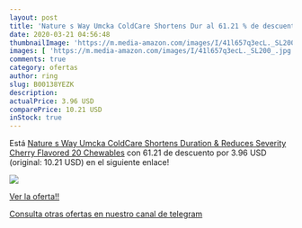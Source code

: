```yaml
---
layout: post
title: 'Nature s Way Umcka ColdCare Shortens Dur al 61.21 % de descuento'
date: 2020-03-21 04:56:48
thumbnailImage: 'https://m.media-amazon.com/images/I/41l657q3ecL._SL200_.jpg'
images: [ 'https://m.media-amazon.com/images/I/41l657q3ecL._SL200_.jpg' ]
comments: true
category: ofertas
author: ring
slug: B00138YEZK
description:
actualPrice: 3.96 USD
comparePrice: 10.21 USD
inStock: true
---
```


Está [Nature s Way Umcka ColdCare Shortens Duration & Reduces Severity  Cherry Flavored  20 Chewables](https://www.amazon.com/dp/B00138YEZK/?tag=redken08-20) con 61.21 de descuento por 3.96 USD (original: 10.21 USD) en el siguiente enlace!

[![](https://m.media-amazon.com/images/I/41l657q3ecL._SL200_.jpg)](https://www.amazon.com/dp/B00138YEZK/?tag=redken08-20)

[Ver la oferta!!](https://www.amazon.com/dp/B00138YEZK/?tag=redken08-20)

[Consulta otras ofertas en nuestro canal de telegram](https://t.me/s/ofertas25)
